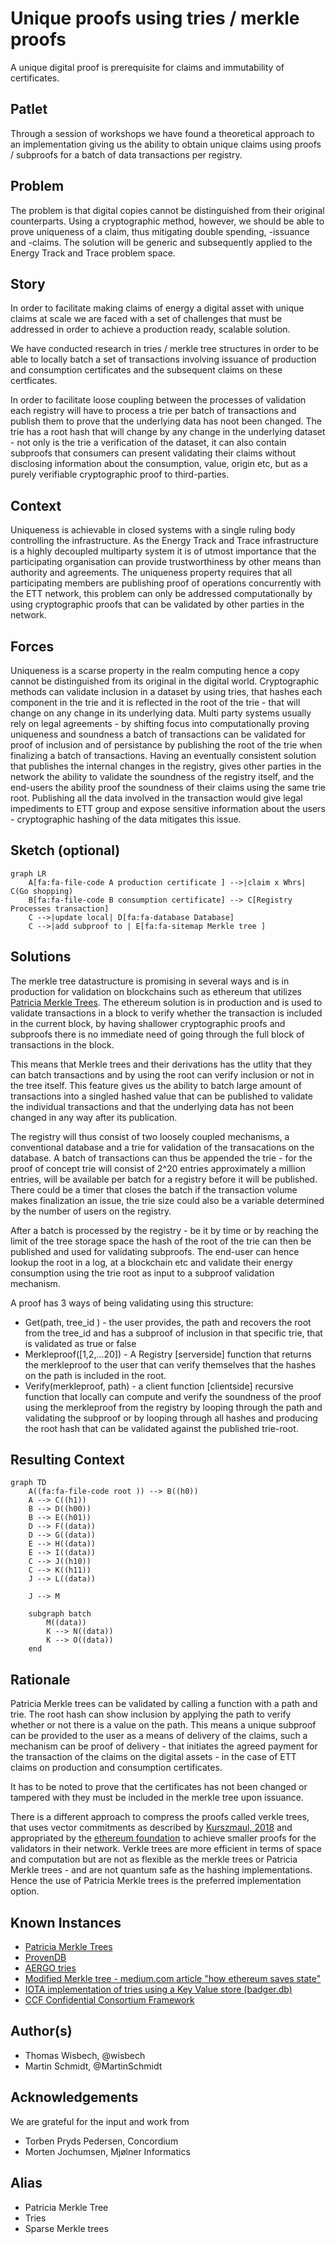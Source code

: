 # Unique proofs using tries / merkle proofs

A unique digital proof is prerequisite for claims and immutability of certificates.

## Patlet

Through a session of workshops we have found a theoretical approach to an implementation giving us the ability to obtain unique claims using proofs / subproofs for a batch of data transactions per registry.

## Problem

The problem is that digital copies cannot be distinguished from their original counterparts. 
Using a cryptographic method, however, we should be able to prove uniqueness of a claim, thus mitigating double spending, -issuance and -claims. The solution will be  generic and subsequently applied to the Energy Track and Trace problem space.

## Story

In order to facilitate making claims of energy a digital asset with unique claims at scale we are faced with a set of challenges that must be addressed in order to achieve a production ready, scalable solution.

We have conducted research in tries / merkle tree structures in order to be able to locally batch a set of transactions involving issuance of production and consumption certificates and the subsequent claims on these certficates. 

In order to facilitate loose coupling between the processes of validation each registry will have to process a trie per batch of transactions and publish them to prove that the underlying data has noot been changed. The trie has a root hash that will change by any change in the underlying dataset - not only is the trie a verification of the dataset, it can also contain subproofs that consumers can present validating their claims without disclosing information about the consumption, value, origin etc, but as a purely verifiable cryptographic proof to third-parties.

## Context

Uniqueness is achievable in closed systems with a single ruling body controlling the infrastructure. As the Energy Track and Trace infrastructure is a highly decoupled multiparty system it is of utmost importance that the participating organisation can provide trustworthiness by other means than authority and agreements. The uniqueness property requires that all participating members are publishing proof of operations concurrently with the ETT network, this problem can only be addressed computationally by using cryptographic proofs that can be validated by other parties in the network.

## Forces
Uniqueness is a scarse property in the realm computing hence a copy cannot be distinguished from its original in the digital world.
Cryptographic methods can validate inclusion in a dataset by using tries, that hashes each component in the trie and it is reflected in the root of the trie - that will change on any change in its underlying data.
Multi party systems usually rely on legal agreements - by shifting focus into computationally proving uniqueness and soundness a batch of transactions can be validated for proof of inclusion and of persistance by publishing the root of the trie when finalizing a batch of transactions.
Having an eventually consistent solution that publishes the internal changes in the registry, gives other parties in the network the ability to validate the soundness of the registry itself, and the end-users the ability proof the soundness of their claims using the same trie root.
Publishing all the data involved in the transaction would give legal impediments to ETT group and expose sensitive information about the users - cryptographic hashing of the data mitigates this issue.

## Sketch (optional)
```mermaid
graph LR
    A[fa:fa-file-code A production certificate ] -->|claim x Whrs| C(Go shopping)
    B[fa:fa-file-code B consumption certificate] --> C[Registry Processes transaction]
    C -->|update local| D[fa:fa-database Database]
    C -->|add subproof to | E[fa:fa-sitemap Merkle tree ]
```

## Solutions
The merkle tree datastructure is promising in several ways and is in production for validation on blockchains such as ethereum that utilizes [Patricia Merkle Trees](https://ethereum.org/en/developers/docs/data-structures-and-encoding/patricia-merkle-trie/). The ethereum solution is in production and is used to validate transactions in a block to verify whether the transaction is included in the current block, by having shallower cryptographic proofs and subproofs there is no immediate need of going through the full block of transactions in the block.  

This means that Merkle trees and their derivations has the utlity that they can batch transactions and by using the root can verify inclusion or not in the tree itself. This feature gives us the ability to batch large amount of transactions into a singled hashed value that can be published to validate the individual transactions and that the underlying data has not been changed in any way after its publication.

The registry will thus consist of two loosely coupled mechanisms, a conventional database and a trie for validation of the transacations on the database. A batch of transactions can thus be appended the trie - for the proof of concept trie will consist of 2^20 entries approximately a million entries, will be available per batch for a registry before it will be published. There could be a timer that closes the batch if the transaction volume makes finalization an issue, the trie size could also be a variable determined by the number of users on the registry. 

After a batch is processed by the registry - be it by time or by reaching the limit of the tree storage space the hash of the root of the trie can then be published and used for validating subproofs. The end-user can hence lookup the root in a log, at a blockchain etc and validate their energy consumption using the trie root as input to a subproof validation mechanism.

A proof has 3 ways of being validating using this structure:
- Get(path, tree_id ) - the user provides, the path and recovers the root from the tree_id and has a subproof of inclusion in that specific trie, that is validated as true or false
- Merkleproof([1,2,...20]) - A Registry [serverside] function that returns the merkleproof to the user that can verify themselves that the hashes on the path is included in the root.
- Verify(merkleproof, path) - a client function [clientside] recursive function that locally can compute and verify the soundness of the proof using the merkleproof from the registry by looping through the path and validating the subproof or by looping through all hashes and producing the root hash that can be validated against the published trie-root.
## Resulting Context
```mermaid
graph TD
    A((fa:fa-file-code root )) --> B((h0))
    A --> C((h1))
    B --> D((h00))
    B --> E((h01))
    D --> F((data))
    D --> G((data))
    E --> H((data))
    E --> I((data))
    C --> J((h10))
    C --> K((h11))
    J --> L((data))

    J --> M 
    
    subgraph batch
        M((data))
        K --> N((data))
        K --> O((data))
    end

```
## Rationale 
Patricia Merkle trees can be validated by calling a function with a path and trie. The root hash can show inclusion by applying the path to verify whether or not there is a value on the path. This means a unique subproof can be provided to the user as a means of delivery of the claims, such a mechanism can be proof of delivery - that initiates the agreed payment for the transaction of the claims on the digital assets - in the case of ETT claims on production and consumption certificates.

It has to be noted to prove that the certificates has not been changed or tampered with they must be included in the merkle tree upon issuance.

There is a different approach to compress the proofs called verkle trees, that uses vector commitments as described by [Kurszmaul, 2018](https://math.mit.edu/research/highschool/primes/materials/2018/Kuszmaul.pdf) and appropriated by the [ethereum foundation](https://blog.ethereum.org/2021/12/02/verkle-tree-structure/) to achieve smaller proofs for the validators in their network. Verkle trees are more efficient in terms of space and computation but are not as flexible as the merkle trees or Patricia Merkle trees - and are not quantum safe as the hashing implementations. Hence the use of Patricia Merkle trees is the preferred implementation option.

## Known Instances 
- [Patricia Merkle Trees](https://ethereum.org/en/developers/docs/data-structures-and-encoding/patricia-merkle-trie/)
- [ProvenDB](https://docs.proofable.io/concepts/chain_of_trust.html)
- [AERGO tries](https://github.com/aergoio/aergo/tree/master/pkg/trie)
- [Modified Merkle tree - medium.com article "how ethereum saves state"](https://medium.com/codechain/modified-merkle-patricia-trie-how-ethereum-saves-a-state-e6d7555078dd)
- [IOTA implementation of tries using a Key Value store (badger.db)](https://github.com/iotaledger/trie.go)
- [CCF Confidential Consortium Framework](https://microsoft.github.io/CCF/main/overview/what_is_ccf.html)


## Author(s) 

- Thomas Wisbech, @wisbech 
- Martin Schmidt, @MartinSchmidt 

## Acknowledgements 

We are grateful for the input and work from 
- Torben Pryds Pedersen, Concordium
- Morten Jochumsen, Mjølner Informatics

## Alias

- Patricia Merkle Tree
- Tries
- Sparse Merkle trees
